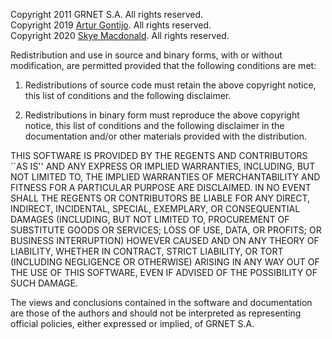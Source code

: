 Copyright 2011 GRNET S.A. All rights reserved.  
Copyright 2019 [Artur Gontijo](https://github.com/arturgontijo). All rights reserved.  
Copyright 2020 [Skye Macdonald](https://github.com/skyem123). All rights reserved.  

Redistribution and use in source and binary forms, with or without
modification, are permitted provided that the following conditions
are met:

 1. Redistributions of source code must retain the above copyright
    notice, this list of conditions and the following disclaimer.

 2. Redistributions in binary form must reproduce the above
    copyright notice, this list of conditions and the following
    disclaimer in the documentation and/or other materials provided
    with the distribution.

THIS SOFTWARE IS PROVIDED BY THE REGENTS AND CONTRIBUTORS ``AS IS''
AND ANY EXPRESS OR IMPLIED WARRANTIES, INCLUDING, BUT NOT LIMITED
TO, THE IMPLIED WARRANTIES OF MERCHANTABILITY AND FITNESS FOR A
PARTICULAR PURPOSE ARE DISCLAIMED. IN NO EVENT SHALL THE REGENTS OR
CONTRIBUTORS BE LIABLE FOR ANY DIRECT, INDIRECT, INCIDENTAL,
SPECIAL, EXEMPLARY, OR CONSEQUENTIAL DAMAGES (INCLUDING, BUT NOT
LIMITED TO, PROCUREMENT OF SUBSTITUTE GOODS OR SERVICES; LOSS OF
USE, DATA, OR PROFITS; OR BUSINESS INTERRUPTION) HOWEVER CAUSED AND
ON ANY THEORY OF LIABILITY, WHETHER IN CONTRACT, STRICT LIABILITY,
OR TORT (INCLUDING NEGLIGENCE OR OTHERWISE) ARISING IN ANY WAY OUT
OF THE USE OF THIS SOFTWARE, EVEN IF ADVISED OF THE POSSIBILITY OF
SUCH DAMAGE.

The views and conclusions contained in the software and
documentation are those of the authors and should not be interpreted
as representing official policies, either expressed or implied, of
GRNET S.A.